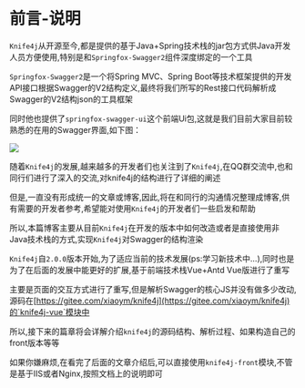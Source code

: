 # 前言-说明

`Knife4j`从开源至今,都是提供的基于Java+Spring技术栈的jar包方式供Java开发人员方便使用,特别是和`Springfox-Swagger2`组件深度绑定的一个工具

`Springfox-Swagger2`是一个将Spring MVC、Spring Boot等技术框架提供的开发API接口根据Swagger的V2结构定义,最终将我们所写的Rest接口代码解析成Swagger的V2结构json的工具框架

同时他也提供了`springfox-swagger-ui`这个前端Ui包,这就是我们目前大家目前较熟悉的在用的Swagger界面,如下图：

![](/knife4j/images/knife4j/swagger-ui.png)


随着`Knife4j`的发展,越来越多的开发者们也关注到了`Knife4j`,在QQ群交流中,也和同行们进行了深入的交流,对knife4j的结构进行了详细的阐述

但是,一直没有形成统一的文章或博客,因此,将在和同行的沟通情况整理成博客,供有需要的开发者参考,希望能对使用`Knife4j`的开发者们一些启发和帮助


所以,本篇博客主要从目前`Knife4j`在开发的版本中如何改造或者是直接使用非Java技术栈的方式,实现`Knife4j`对Swagger的结构渲染


`Knife4j`自`2.0.0`版本开始,为了适应当前的技术发展(ps:学习新技术中...),同时也是为了在后面的发展中能更好的扩展,基于前端技术栈Vue+Antd Vue版进行了重写

主要是页面的交互方式进行了重写,但是解析Swagger的核心JS并没有做多少改动,源码在[https://gitee.com/xiaoym/knife4j](https://gitee.com/xiaoym/knife4j)的`knife4j-vue`模块中


所以,接下来的篇章将会详解介绍`knife4j`的源码结构、解析过程、如果构造自己的front版本等等


如果你嫌麻烦,在看完了后面的文章介绍后,可以直接使用`knife4j-front`模块,不管是基于IIS或者Nginx,按照文档上的说明即可


 
 
 